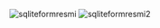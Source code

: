 ![sqliteformresmi](https://github.com/user-attachments/assets/f1560f88-5f5f-4142-b651-2812706f777a)
![sqliteformresmi2](https://github.com/user-attachments/assets/7da52764-6003-4e62-9668-76ab6755b5f8)

